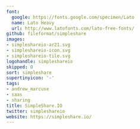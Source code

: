 ```yaml
---
font:
  google: https://fonts.google.com/specimen/Lato
  name: Lato Heavy
  url: http://www.latofonts.com/lato-free-fonts/
github: fileformat/simpleshare
images:
- simpleshareio-ar21.svg
- simpleshareio-icon.svg
- simpleshareio-tile.svg
logohandle: simpleshareio
skipped: 0
sort: simpleshare
supertinyicon: '-'
tags:
- andrew_marcuse
- saas
- sharing
title: SimpleShare.IO
twitter: simpleshareio
website: https://simpleshare.io/
---
```

